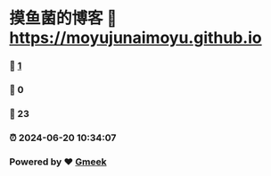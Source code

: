 # 摸鱼菌的博客 :link: https://moyujunaimoyu.github.io 
### :page_facing_up: [1](https://moyujunaimoyu.github.io/tag.html) 
### :speech_balloon: 0 
### :hibiscus: 23 
### :alarm_clock: 2024-06-20 10:34:07 
### Powered by :heart: [Gmeek](https://github.com/Meekdai/Gmeek)
